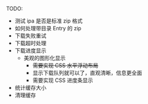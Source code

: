 TODO:

-   测试 ipa 是否是标准 zip 格式
-   如何处理带目录 Entry 的 zip
-   下载失败重试
-   下载超时处理
-   下载进度显示
    -   美观的图形化显示
        -   ~~需要实现 CSS 水平浮动布局~~
        -   显示下载队列就可以了，直观清晰，信息更全面
        -   需要实现 CSS 进度条显示
-   统计缓存大小
-   清理缓存
